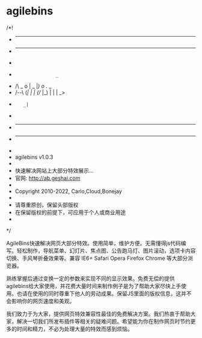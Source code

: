 # agilebins

 /*!
 * ------------------------------------------------------------
 * ------------------------------------------------------------
 *     
 *                    _           
 *   /\   _  o |  _  |_) o ._   _ 
 *  /--\ (_| | | (/_ |_) | | | _> 
 *        _|                     
 *
 * ------------------------------------------------------------
 * ------------------------------------------------------------
 *
 * agilebins v1.0.3
 *
 * 快速解决网站上大部分特效展示...
 * 官网: http://ab.geshai.com
 *
 * Copyright 2010-2022, Carlo,Cloud,Bonejay
 *
 * 请尊重原创，保留头部版权
 * 在保留版权的前提下，可应用于个人或商业用途
 *
 */


AgileBins快速解决网页大部分特效。使用简单，维护方便。无需懂得js代码编写。轻松制作，导航菜单、幻灯片、焦点图、公告跑马灯、图片滚动，选项卡内容切换、手风琴折叠效果等。兼容 IE6+ Safari Opera Firefox Chrome 等大部分浏览器。

熟练掌握后通过变换一定的参数来实现不同的显示效果。免费无偿的提供agilebins给大家使用，并花费大量时间来制作例子是为了帮助大家尽快上手使用。也请在使用的同时尊重下他人的劳动成果。保留JS里面的版权信息，这并不会影响你的网页速度和美观。

我们致力于为大家，提供网页特效兼容性最佳的免费解决方案。我们热衷于帮助大家，解决一切我们所发布插件等相关的疑难问题。希望能为你在制作网页时节约更多的时间和精力，不必为处理大量的特效而感到烦恼。